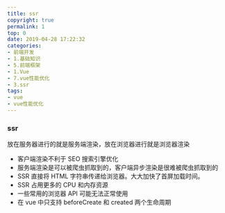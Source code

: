 ```yaml
---
title: ssr
copyright: true
permalink: 1
top: 0
date: 2019-04-28 17:22:32
categories:
- 前端开发
- 1.基础知识
- 5.前端框架
- 1.Vue
- 7.vue性能优化
- 3.ssr
tags:
- vue
- vue性能优化
---
```


### ssr

放在服务器进行的就是服务端渲染，放在浏览器进行就是浏览器渲染

* 客户端渲染不利于 SEO 搜索引擎优化
* 服务端渲染是可以被爬虫抓取到的，客户端异步渲染是很难被爬虫抓取到的
* SSR 直接将 HTML 字符串传递给浏览器。大大加快了首屏加载时间。
* SSR 占用更多的 CPU 和内存资源
* 一些常用的浏览器 API 可能无法正常使用
* 在 vue 中只支持 beforeCreate 和 created 两个生命周期
